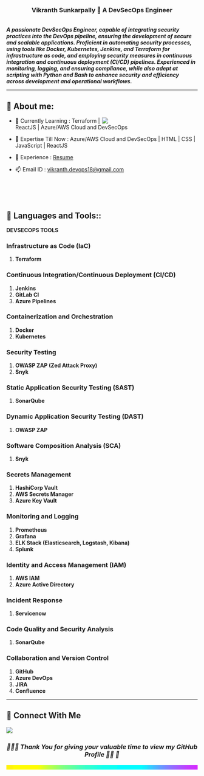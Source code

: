 <br/>
<h3 align="center" >Vikranth Sunkarpally 👋 A DevSecOps Engineer</h3>
<br/>


<div width="50%" ><i> <b> A passionate DevSecOps Engineer, capable of integrating security practices into the DevOps pipeline, ensuring the development of secure and scalable applications. Proficient in automating security processes, using tools like Docker, Kubernetes, Jenkins, and Terraform for infrastructure as code, and employing security measures in continuous integration and continuous deployment (CI/CD) pipelines. Experienced in monitoring, logging, and ensuring compliance, while also adept at scripting with Python and Bash to enhance security and efficiency across development and operational workflows. </b></i></div>
<hr/>

## 💫 About me:
<img align="right"  src="https://www.google.com/url?sa=i&url=https%3A%2F%2Fwww.istockphoto.com%2Fillustrations%2Fdevops&psig=AOvVaw0qkgub2yF-nNb738wYazeK&ust=1718907798226000&source=images&cd=vfe&opi=89978449&ved=0CBQQjRxqFwoTCNDj1-Ck6IYDFQAAAAAdAAAAABAE" width="50%" margin="-500px 0 0 0"/>

- 🌱 Currently Learning : Terraform | ReactJS | Azure/AWS Cloud and DevSecOps
 
- 💬 Expertise Till Now : Azure/AWS Cloud and DevSecOps | HTML | CSS | JavaScript | ReactJS
  
- 📄  Experience : [Resume]()
  
- 📫 Email ID : vikranth.devops18@gmail.com



<br/>
<br/>
<br/>


## 🚀 Languages and Tools::

<b>DEVSECOPS TOOLS </b>
<br/>

### **Infrastructure as Code (IaC)**
1. **Terraform**

### **Continuous Integration/Continuous Deployment (CI/CD)**
1. **Jenkins**
2. **GitLab CI**
3. **Azure Pipelines**

### **Containerization and Orchestration**
1. **Docker**
2. **Kubernetes**

### **Security Testing**
1. **OWASP ZAP (Zed Attack Proxy)**
2. **Snyk**

### **Static Application Security Testing (SAST)**
1. **SonarQube**

### **Dynamic Application Security Testing (DAST)**
1. **OWASP ZAP**

### **Software Composition Analysis (SCA)**
1. **Snyk**


### **Secrets Management**
1. **HashiCorp Vault**
2. **AWS Secrets Manager**
3. **Azure Key Vault**

### **Monitoring and Logging**
1. **Prometheus**
2. **Grafana**
3. **ELK Stack (Elasticsearch, Logstash, Kibana)**
4. **Splunk**


### **Identity and Access Management (IAM)**
1. **AWS IAM**
2. **Azure Active Directory**

### **Incident Response**
1. **Servicenow**

### **Code Quality and Security Analysis**
1. **SonarQube**

### **Collaboration and Version Control**
1. **GitHub**
3. **Azure DevOps**
4. **JIRA**
5. **Confluence**


<hr/>


## 🤝 Connect With Me
 <p align="left" dir="auto">
    <a href="https://www.linkedin.com/in/vikranth-sunkarpally/" rel="nofollow"><img width="40px" src="https://camo.githubusercontent.com/079dafc621fa1418fccb5ce2cf7391407001146e431513f1e8595e0d85979939/68747470733a2f2f696d672e69636f6e73382e636f6d2f666c75656e742f34382f3030303030302f6c696e6b6564696e2e706e67" data-canonical-src="https://img.icons8.com/fluent/48/000000/linkedin.png" style="max-width: 100%;"></a>
    </p>
<!--   <img src="https://github-profile-trophy.vercel.app/?username=dRahul97&theme=radical&no-frame=false&no-bg=false&margin-w=15"> -->

<h3 align="center" >
 <i>🚀🙋‍♂️ Thank You for giving your valuable time to view my GitHub Profile 🙋‍♂️ 🚀</i>
</h3>
  
<img src="https://raw.githubusercontent.com/khoa083/khoa/main/Khoa_ne/img/Rainbow.gif" height="12px" style="max-width: 100%; display: inline-block;" data-target="animated-image.originalImage">
